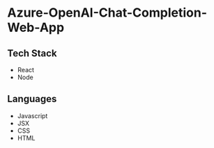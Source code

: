 ﻿# Azure-OpenAI-Chat-Completion-Web-App

## Tech Stack

 - React
 - Node

## Languages

 - Javascript
 - JSX
 - CSS
 - HTML
